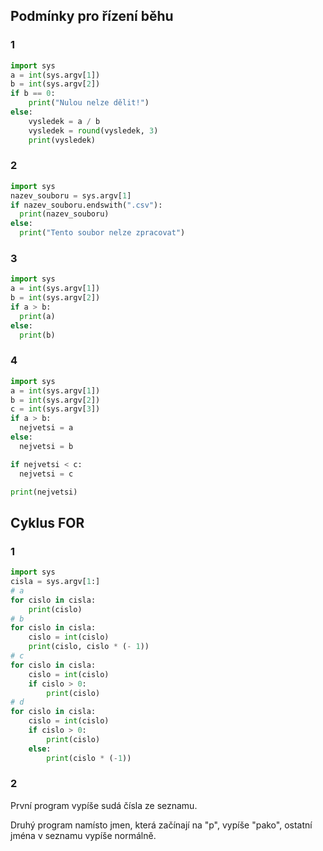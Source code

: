## Podmínky pro řízení běhu

### 1

```py
import sys
a = int(sys.argv[1])
b = int(sys.argv[2])
if b == 0:
    print("Nulou nelze dělit!")
else:
    vysledek = a / b
    vysledek = round(vysledek, 3)
    print(vysledek)
```

### 2

```py
import sys
nazev_souboru = sys.argv[1]
if nazev_souboru.endswith(".csv"):
  print(nazev_souboru)
else:
  print("Tento soubor nelze zpracovat")
```

### 3

```py
import sys
a = int(sys.argv[1])
b = int(sys.argv[2])
if a > b:
  print(a)
else:
  print(b)
```

### 4

```py
import sys
a = int(sys.argv[1])
b = int(sys.argv[2])
c = int(sys.argv[3])
if a > b:
  nejvetsi = a
else:
  nejvetsi = b

if nejvetsi < c:
  nejvetsi = c

print(nejvetsi)
```

## Cyklus FOR


### 1

```py
import sys
cisla = sys.argv[1:]
# a
for cislo in cisla:
    print(cislo)
# b
for cislo in cisla:
    cislo = int(cislo)
    print(cislo, cislo * (- 1))
# c
for cislo in cisla:
    cislo = int(cislo)
    if cislo > 0:
        print(cislo)
# d
for cislo in cisla:
    cislo = int(cislo)
    if cislo > 0:
        print(cislo)
    else:
        print(cislo * (-1))
```

### 2

První program vypíše sudá čísla ze seznamu.

Druhý program namísto jmen, která začínají na "p", vypíše "pako", ostatní jména v seznamu vypíše normálně.
